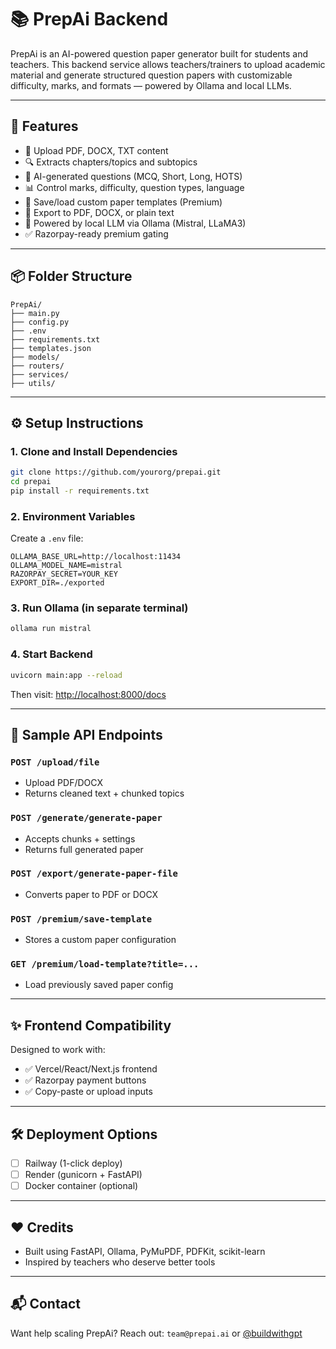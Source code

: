 # 📚 PrepAi Backend

PrepAi is an AI-powered question paper generator built for students and teachers. This backend service allows teachers/trainers to upload academic material and generate structured question papers with customizable difficulty, marks, and formats — powered by Ollama and local LLMs.

---

## 🚀 Features

* 📄 Upload PDF, DOCX, TXT content
* 🔍 Extracts chapters/topics and subtopics
* 🧠 AI-generated questions (MCQ, Short, Long, HOTS)
* 📊 Control marks, difficulty, question types, language
* 📁 Save/load custom paper templates (Premium)
* 🧾 Export to PDF, DOCX, or plain text
* 🤖 Powered by local LLM via Ollama (Mistral, LLaMA3)
* ✅ Razorpay-ready premium gating

---

## 📦 Folder Structure

```
PrepAi/
├── main.py
├── config.py
├── .env
├── requirements.txt
├── templates.json
├── models/
├── routers/
├── services/
├── utils/
```

---

## ⚙️ Setup Instructions

### 1. Clone and Install Dependencies

```bash
git clone https://github.com/yourorg/prepai.git
cd prepai
pip install -r requirements.txt
```

### 2. Environment Variables

Create a `.env` file:

```env
OLLAMA_BASE_URL=http://localhost:11434
OLLAMA_MODEL_NAME=mistral
RAZORPAY_SECRET=YOUR_KEY
EXPORT_DIR=./exported
```

### 3. Run Ollama (in separate terminal)

```bash
ollama run mistral
```

### 4. Start Backend

```bash
uvicorn main:app --reload
```

Then visit: [http://localhost:8000/docs](http://localhost:8000/docs)

---

## 🧪 Sample API Endpoints

### `POST /upload/file`

* Upload PDF/DOCX
* Returns cleaned text + chunked topics

### `POST /generate/generate-paper`

* Accepts chunks + settings
* Returns full generated paper

### `POST /export/generate-paper-file`

* Converts paper to PDF or DOCX

### `POST /premium/save-template`

* Stores a custom paper configuration

### `GET /premium/load-template?title=...`

* Load previously saved paper config

---

## ✨ Frontend Compatibility

Designed to work with:

* ✅ Vercel/React/Next.js frontend
* ✅ Razorpay payment buttons
* ✅ Copy-paste or upload inputs

---

## 🛠️ Deployment Options

* [ ] Railway (1-click deploy)
* [ ] Render (gunicorn + FastAPI)
* [ ] Docker container (optional)

---

## ❤️ Credits

* Built using FastAPI, Ollama, PyMuPDF, PDFKit, scikit-learn
* Inspired by teachers who deserve better tools

---

## 📬 Contact

Want help scaling PrepAi? Reach out: `team@prepai.ai` or [@buildwithgpt](https://instagram.com/buildwithgpt)
